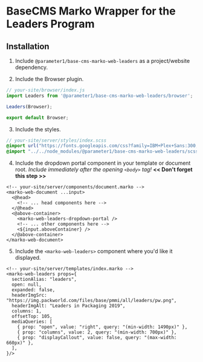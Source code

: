# BaseCMS Marko Wrapper for the Leaders Program

## Installation

1. Include `@parameter1/base-cms-marko-web-leaders` as a project/website dependency.

2. Include the Browser plugin.
```js
// your-site/browser/index.js
import Leaders from '@parameter1/base-cms-marko-web-leaders/browser';

Leaders(Browser);

export default Browser;
```

3. Include the styles.
```scss
// your-site/server/styles/index.scss
@import url("https://fonts.googleapis.com/css?family=IBM+Plex+Sans:300,400,500,600,700&display=swap");
@import "../../node_modules/@parameter1/base-cms-marko-web-leaders/scss/leaders";
```

4. Include the dropdown portal component in your template or document root. _Include immediately after the opening `<body>` tag!_ **<< Don't forget this step >>**
```marko
<!-- your-site/server/components/document.marko -->
<marko-web-document ...input>
  <@head>
    <!-- ... head components here -->
  </@head>
  <@above-container>
    <marko-web-leaders-dropdown-portal />
    <!-- ... other components here -->
    <${input.aboveContainer} />
  </@above-container>
</marko-web-document>
```

5. Include the `<marko-web-leaders>` component where you'd like it displayed.
```marko
<!-- your-site/server/templates/index.marko -->
<marko-web-leaders props={
  sectionAlias: "leaders",
  open: null,
  expanded: false,
  headerImgSrc: "https://img.packworld.com/files/base/pmmi/all/leaders/pw.png",
  headerImgAlt: "Leaders in Packaging 2019",
  columns: 1,
  offsetTop: 105,
  mediaQueries: [
    { prop: "open", value: "right", query: "(min-width: 1490px)" },
    { prop: "columns", value: 2, query: "(min-width: 700px)" },
    { prop: "displayCallout", value: false, query: "(max-width: 660px)" },
  ],
}/>
```
